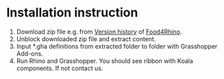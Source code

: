 # Installation instruction

1. Download zip file e.g. from [Version history](https://jara-broz.gitbook.io/koala/changelog/versions-history) of [Food4Rhino](https://www.food4rhino.com/app/koala).
2. Unblock downloaded zip file and extract content.
3. Input \*.gha definitions from extracted folder to folder with Grasshopper Add-ons. 
4. Run Rhino and Grasshopper. You should see ribbon with Koala components. If not contact us.


